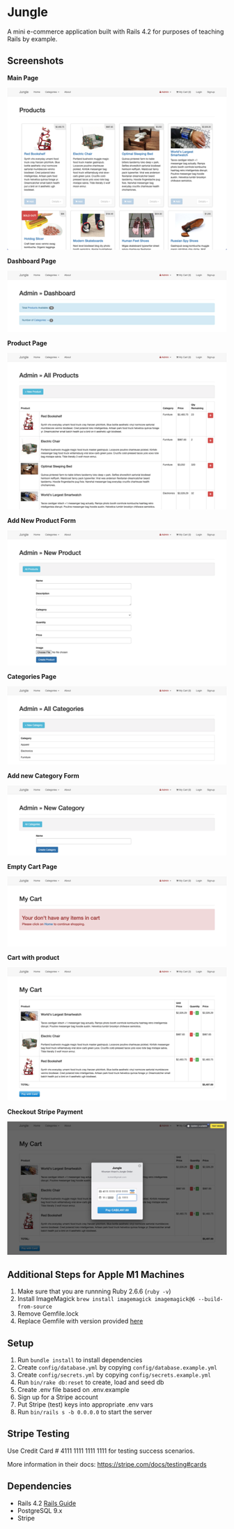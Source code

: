 # Jungle

A mini e-commerce application built with Rails 4.2 for purposes of teaching Rails by example.

## Screenshots

**Main Page**

!["Screenshot of Main Page"](https://github.com/neerav-dev/jungle-rails/blob/ee17ed595ef18ae40f68689ba907cd2d59b9691e/docs/main.png)

**Dashboard Page**

!["Screenshot of Dashboard Page"](https://github.com/neerav-dev/jungle-rails/blob/ee17ed595ef18ae40f68689ba907cd2d59b9691e/docs/dashboard.png)

**Product Page**

!["Screenshot of Product Page"](https://github.com/neerav-dev/jungle-rails/blob/ee17ed595ef18ae40f68689ba907cd2d59b9691e/docs/product.png)

**Add New Product Form**

!["Screenshot of Add New Product Form"](https://github.com/neerav-dev/jungle-rails/blob/ee17ed595ef18ae40f68689ba907cd2d59b9691e/docs/add_product.png)

**Categories Page**

!["Screenshot of Categories Page"](https://github.com/neerav-dev/jungle-rails/blob/ee17ed595ef18ae40f68689ba907cd2d59b9691e/docs/categories.png)

**Add new Category Form**

!["Screenshot of Add new Category Form"](https://github.com/neerav-dev/jungle-rails/blob/ee17ed595ef18ae40f68689ba907cd2d59b9691e/docs/add_category.png)

**Empty Cart Page**

!["Screenshot of Empty Cart Page"](https://github.com/neerav-dev/jungle-rails/blob/ee17ed595ef18ae40f68689ba907cd2d59b9691e/docs/empty_cart.png)

**Cart with product**

!["Screenshot of Cart with product"](https://github.com/neerav-dev/jungle-rails/blob/ee17ed595ef18ae40f68689ba907cd2d59b9691e/docs/cart.png)

**Checkout Stripe Payment**

!["Screenshot of Checkout Stripe Payment"](https://github.com/neerav-dev/jungle-rails/blob/ee17ed595ef18ae40f68689ba907cd2d59b9691e/docs/checkout_stripe_payment.png)

## Additional Steps for Apple M1 Machines

1. Make sure that you are runnning Ruby 2.6.6 (`ruby -v`)
1. Install ImageMagick `brew install imagemagick imagemagick@6 --build-from-source`
1. Remove Gemfile.lock
1. Replace Gemfile with version provided [here](https://gist.githubusercontent.com/FrancisBourgouin/831795ae12c4704687a0c2496d91a727/raw/ce8e2104f725f43e56650d404169c7b11c33a5c5/Gemfile)

## Setup

1. Run `bundle install` to install dependencies
2. Create `config/database.yml` by copying `config/database.example.yml`
3. Create `config/secrets.yml` by copying `config/secrets.example.yml`
4. Run `bin/rake db:reset` to create, load and seed db
5. Create .env file based on .env.example
6. Sign up for a Stripe account
7. Put Stripe (test) keys into appropriate .env vars
8. Run `bin/rails s -b 0.0.0.0` to start the server

## Stripe Testing

Use Credit Card # 4111 1111 1111 1111 for testing success scenarios.

More information in their docs: <https://stripe.com/docs/testing#cards>

## Dependencies

- Rails 4.2 [Rails Guide](http://guides.rubyonrails.org/v4.2/)
- PostgreSQL 9.x
- Stripe
